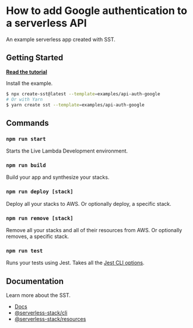 # How to add Google authentication to a serverless API

An example serverless app created with SST.

## Getting Started

[**Read the tutorial**](https://sst.dev/examples/how-to-add-google-authentication-to-a-serverless-api.html)

Install the example.

```bash
$ npx create-sst@latest --template=examples/api-auth-google
# Or with Yarn
$ yarn create sst --template=examples/api-auth-google
```

## Commands

### `npm run start`

Starts the Live Lambda Development environment.

### `npm run build`

Build your app and synthesize your stacks.

### `npm run deploy [stack]`

Deploy all your stacks to AWS. Or optionally deploy, a specific stack.

### `npm run remove [stack]`

Remove all your stacks and all of their resources from AWS. Or optionally removes, a specific stack.

### `npm run test`

Runs your tests using Jest. Takes all the [Jest CLI options](https://jestjs.io/docs/en/cli).

## Documentation

Learn more about the SST.

- [Docs](https://docs.sst.dev/)
- [@serverless-stack/cli](https://docs.sst.dev/packages/cli)
- [@serverless-stack/resources](https://docs.sst.dev/packages/resources)
